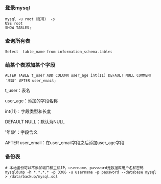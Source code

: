 ### 登录mysql

```mysql
mysql -u root（账号） -p
USE root
SHOW TABLES;
```

### 查询所有表

```mysql
Select  table_name from information_schema.tables 
```

### 给某个表添加某个字段

```
ALTER TABLE t_user ADD COLUMN user_age int(11) DEFAULT NULL COMMENT '年龄' AFTER user_email;
```

t_user：表名

user_age：添加的字段名称

int(11)：字段类型和长度

DEFAULT NULL：默认为NULL

'年龄'：字段含义

AFTER user_email：在user_email字段之后添加user_age字段

### 备份表

```
# 本地备份可以不添加端口和主机IP，username、passward是数据库用户名和密码
mysqldump -h *.*.*.* -p 3306 -u username -p password --database mysql > /data/backup/mysql.sql

```

